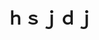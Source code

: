 <!DOCTYPE html>
<html>
<head>
  <title>ghdj</title>
  <meta charset="UTF-8">
</head>
<body>
  <h1>ｈｓｊｄｊ</h1>
</body>
</html>

